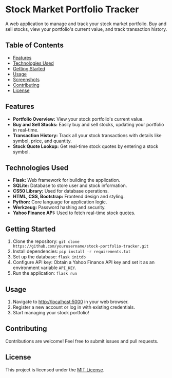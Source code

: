 # Stock Market Portfolio Tracker

A web application to manage and track your stock market portfolio. Buy and sell stocks, view your portfolio's current value, and track transaction history.

## Table of Contents
- [Features](#features)
- [Technologies Used](#technologies-used)
- [Getting Started](#getting-started)
- [Usage](#usage)
- [Screenshots](#screenshots)
- [Contributing](#contributing)
- [License](#license)

## Features
- **Portfolio Overview:** View your stock portfolio's current value.
- **Buy and Sell Stocks:** Easily buy and sell stocks, updating your portfolio in real-time.
- **Transaction History:** Track all your stock transactions with details like symbol, price, and quantity.
- **Stock Quote Lookup:** Get real-time stock quotes by entering a stock symbol.

## Technologies Used
- **Flask:** Web framework for building the application.
- **SQLite:** Database to store user and stock information.
- **CS50 Library:** Used for database operations.
- **HTML, CSS, Bootstrap:** Frontend design and styling.
- **Python:** Core language for application logic.
- **Werkzeug:** Password hashing and security.
- **Yahoo Finance API:** Used to fetch real-time stock quotes.

## Getting Started
1. Clone the repository: `git clone https://github.com/yourusername/stock-portfolio-tracker.git`
2. Install dependencies: `pip install -r requirements.txt`
3. Set up the database: `flask initdb`
4. Configure API key: Obtain a Yahoo Finance API key and set it as an environment variable `API_KEY`.
5. Run the application: `flask run`

## Usage
1. Navigate to [http://localhost:5000](http://localhost:5000) in your web browser.
2. Register a new account or log in with existing credentials.
3. Start managing your stock portfolio!

## Contributing
Contributions are welcome! Feel free to submit issues and pull requests.

## License
This project is licensed under the [MIT License](LICENSE).

